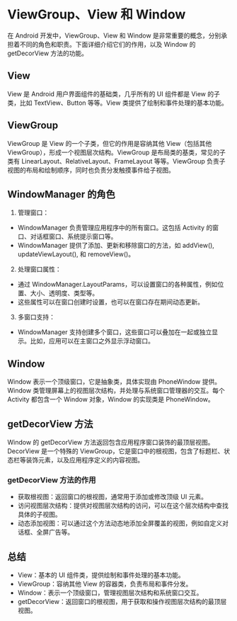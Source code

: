 # ViewGroup、View 和 Window

在 Android 开发中，ViewGroup、View 和 Window 是非常重要的概念，分别承担着不同的角色和职责。下面详细介绍它们的作用，以及 Window 的 getDecorView 方法的功能。

## View

View 是 Android 用户界面组件的基础类，几乎所有的 UI 组件都是 View 的子类，比如 TextView、Button 等等。View 类提供了绘制和事件处理的基本功能。

## ViewGroup

ViewGroup 是 View 的一个子类，但它的作用是容纳其他 View（包括其他 ViewGroup），形成一个视图层次结构。ViewGroup 是布局类的基类，常见的子类有 LinearLayout、RelativeLayout、FrameLayout 等等。ViewGroup 负责子视图的布局和绘制顺序，同时也负责分发触摸事件给子视图。

## WindowManager 的角色

1. 管理窗口：

-   WindowManager 负责管理应用程序中的所有窗口。这包括 Activity 的窗口、对话框窗口、系统提示窗口等。
-   WindowManager 提供了添加、更新和移除窗口的方法，如 addView(), updateViewLayout(), 和 removeView()。

2. 处理窗口属性：

-   通过 WindowManager.LayoutParams，可以设置窗口的各种属性，例如位置、大小、透明度、类型等。
-   这些属性可以在窗口创建时设置，也可以在窗口存在期间动态更新。

3. 多窗口支持：

-   WindowManager 支持创建多个窗口，这些窗口可以叠加在一起或独立显示。比如，应用可以在主窗口之外显示浮动窗口。

## Window

Window 表示一个顶级窗口，它是抽象类，具体实现由 PhoneWindow 提供。Window 类管理屏幕上的视图层次结构，并处理与系统窗口管理器的交互。每个 Activity 都包含一个 Window 对象，Window 的实现类是 PhoneWindow。

## getDecorView 方法

Window 的 getDecorView 方法返回包含应用程序窗口装饰的最顶层视图。DecorView 是一个特殊的 ViewGroup，它是窗口中的根视图，包含了标题栏、状态栏等装饰元素，以及应用程序定义的内容视图。

### getDecorView 方法的作用

-   获取根视图：返回窗口的根视图，通常用于添加或修改顶级 UI 元素。
-   访问视图层次结构：提供对视图层次结构的访问，可以在这个层次结构中查找具体的子视图。
-   动态添加视图：可以通过这个方法动态地添加全屏覆盖的视图，例如自定义对话框、全屏广告等。

## 总结

-   View：基本的 UI 组件类，提供绘制和事件处理的基本功能。
-   ViewGroup：容纳其他 View 的容器类，负责布局和事件分发。
-   Window：表示一个顶级窗口，管理视图层次结构和系统窗口交互。
-   getDecorView：返回窗口的根视图，用于获取和操作视图层次结构的最顶层视图。
